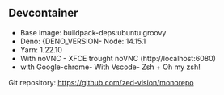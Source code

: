 ## Devcontainer

- Base image: buildpack-deps:ubuntu:groovy
- Deno: {DENO_VERSION- Node: 14.15.1
- Yarn: 1.22.10
- With noVNC - XFCE trought noVNC (http://localhost:6080)
- with Google-chrome- With Vscode- Zsh + Oh my zsh!

Git repository: https://github.com/zed-vision/monorepo
